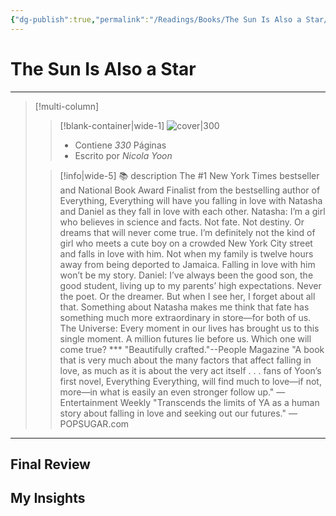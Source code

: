```yaml
---
{"dg-publish":true,"permalink":"/Readings/Books/The Sun Is Also a Star/","title":"The Sun Is Also a Star","tags":["NoteType/Book"],"created":"2023-09-28T16:43:05.171-05:00","updated":"2023-10-01T23:22:16.874-05:00"}
---
```



# The Sun Is Also a Star
- - -
> [!multi-column]
> 
> > [!blank-container|wide-1]
> >  ![cover|300](http://books.google.com/books/content?id=cVDgCwAAQBAJ&printsec=frontcover&img=1&zoom=1&edge=curl&source=gbs_api)
> >- Contiene *330* Páginas
> >- Escrito por *Nicola Yoon*
> 
> > [!info|wide-5] 📚 description
> > The #1 New York Times bestseller and National Book Award Finalist from the bestselling author of Everything, Everything will have you falling in love with Natasha and Daniel as they fall in love with each other. Natasha: I’m a girl who believes in science and facts. Not fate. Not destiny. Or dreams that will never come true. I’m definitely not the kind of girl who meets a cute boy on a crowded New York City street and falls in love with him. Not when my family is twelve hours away from being deported to Jamaica. Falling in love with him won’t be my story. Daniel: I’ve always been the good son, the good student, living up to my parents’ high expectations. Never the poet. Or the dreamer. But when I see her, I forget about all that. Something about Natasha makes me think that fate has something much more extraordinary in store—for both of us. The Universe: Every moment in our lives has brought us to this single moment. A million futures lie before us. Which one will come true? *** "Beautifully crafted."--People Magazine "A book that is very much about the many factors that affect falling in love, as much as it is about the very act itself . . . fans of Yoon’s first novel, Everything Everything, will find much to love—if not, more—in what is easily an even stronger follow up." —Entertainment Weekly "Transcends the limits of YA as a human story about falling in love and seeking out our futures." —POPSUGAR.com
> 

- - -

## Final Review

## My Insights